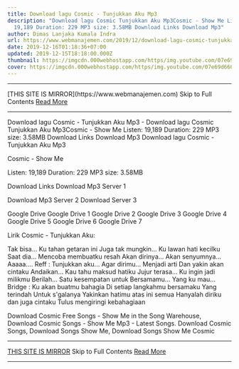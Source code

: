 ```yaml
---
title: Download lagu Cosmic - Tunjukkan Aku Mp3
description: "Download lagu Cosmic Tunjukkan Aku Mp3Cosmic - Show Me Listen:
  19,189 Duration: 229 MP3 size: 3.58MB Download Links Download Mp3"
author: Dimas Lanjaka Kumala Indra
url: https://www.webmanajemen.com/2019/12/download-lagu-cosmic-tunjukkan-aku-mp3.html
date: 2019-12-16T01:18:36+07:00
updated: 2019-12-15T18:18:00.000Z
thumbnail: https://imgcdn.000webhostapp.com/https/img.youtube.com/07e69d66010618aead3185df4f370fc3.jpeg
cover: https://imgcdn.000webhostapp.com/https/img.youtube.com/07e69d66010618aead3185df4f370fc3.jpeg
---
```


<hr/> [THIS SITE IS MIRROR](https://www.webmanajemen.com) Skip to Full Contents <a href="https://www.webmanajemen.com/2019/12/download-lagu-cosmic-tunjukkan-aku-mp3.html" rel="follow" class="button" id="read-more">Read More</a> <hr/> Download lagu Cosmic - Tunjukkan Aku Mp3 - Download lagu Cosmic Tunjukkan Aku Mp3Cosmic - Show Me Listen: 19,189 Duration: 229 MP3 size: 3.58MB Download Links Download Mp3 Download lagu Cosmic - Tunjukkan Aku Mp3

Cosmic - Show Me

  Listen: 19,189 
  Duration: 229 
  MP3 size: 3.58MB 

  Download Links 
  Download Mp3 Server 1 

  Download Mp3 Server 2 
  Download Server 3 


  Google Drive   Google Drive 1 
  Google Drive 2 
  Google Drive 3 
  Google Drive 4 
  Google Drive 5 
  Google Drive 6 
  Google Drive 7 


                             
Lirik Cosmic - Tunjukkan Aku:
                             
 Tak bisa... Ku tahan getaran ini 
 Juga tak mungkin... Ku lawan hati kecilku 
 Saat dia... Mencoba membuatku resah 
 Akan dirinya... 
 Akan senyumnya... 
 Aaaaa.... 
 Reff : 
 Tunjukkan aku... 
 Agar dirimu... Menjadi arti 
 Dan yakin akan cintaku 
 Andaikan... Kau tahu maksud hatiku 
 Jujur terasa... Ku ingin jadi milikmu 
 Berilah... Satu kesempatan untuk 
 Bersamamu... Yang ku mau... 
 Bridge : 
 Ku akan buatmu bahagia 
 Di setiap langkahmu bersamaku 
 Yang terindah 
 Untuk s'galanya 
 Yakinkan hatimu atas ini semua 
 Hanyalah diriku dan juga cintaku 
 Tulus mengiringi kebahagiaan 
                         
  Download Cosmic Free Songs - Show Me in the Song Warehouse, Download Cosmic Songs - Show Me Mp3 - Latest Songs.  Download Cosmic Songs, Download Songs Show Me, Download Songs Show Me Cosmic <hr/> [THIS SITE IS MIRROR](https://www.webmanajemen.com) Skip to Full Contents <a href="https://www.webmanajemen.com/2019/12/download-lagu-cosmic-tunjukkan-aku-mp3.html" rel="follow" class="button" id="read-more">Read More</a> <hr/>